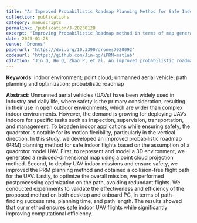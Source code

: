 ```yaml
---
title: "An Improved Probabilistic Roadmap Planning Method for Safe Indoor Flights of Unmanned Aerial Vehicles"
collection: publications
category: manuscripts
permalink: /publication/J-20230128
excerpt: 'Improving Probabilistic Roadmap method in terms of map generation, path searching, and optimization.'
date: 2023-01-28
venue: 'Drones'
paperurl: 'https://doi.org/10.3390/drones7020092'
codesurl: 'https://github.com/Jin-qg/iPRM-matlab'
citation: 'Jin Q, Hu Q, Zhao P, et al. An improved probabilistic roadmap planning method for safe indoor flights of unmanned aerial vehicles[J]. <i>Drones</i>, 2023, 7(2): 92.'
---
```


**Keywords**: indoor environment; point cloud; unmanned aerial vehicle; path planning and optimization; probabilistic roadmap

**Abstract**: 
Unmanned aerial vehicles (UAVs) have been widely used in industry and daily life, where safety is the primary consideration, resulting in their use in open outdoor environments, which are wider than complex indoor environments. However, the demand is growing for deploying UAVs indoors for specific tasks such as inspection, supervision, transportation, and management. To broaden indoor applications while ensuring safety, the quadrotor is notable for its motion flexibility, particularly in the vertical direction. In this study, we developed an improved probabilistic roadmap (PRM) planning method for safe indoor flights based on the assumption of a quadrotor model UAV. First, to represent and model a 3D environment, we generated a reduced-dimensional map using a point cloud projection method. Second, to deploy UAV indoor missions and ensure safety, we improved the PRM planning method and obtained a collision-free flight path for the UAV. Lastly, to optimize the overall mission, we performed postprocessing optimization on the path, avoiding redundant flights. We conducted experiments to validate the effectiveness and efficiency of the proposed method on both desktop and onboard PC, in terms of path-finding success rate, planning time, and path length. The results showed that our method ensures safe indoor UAV flights while significantly improving computational efficiency.
